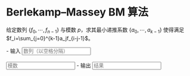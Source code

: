 # Berlekamp–Massey BM 算法

给定数列 $\{f_0,\cdots,f_{n-1}\}$ 与模数 $p$，求其最小递推系数 $\{a_0,\cdots,a_{k-1}\}$ 使得满足 $f_i=\sum_{j=0}^{k-1}a_jf_{i-j-1}$。

<div class="grid cards" id="tool" markdown>
- 输入
    <input class="md-input md-input--stretch" id="input-f" type="text" placeholder="数列（以空格分隔）">
    <br><br>
    <input class="md-input md-input--stretch" id="input-p" type="number" placeholder="模数">
- 输出
    <input class="md-input md-input--stretch" id="output" placeholder="结果" readonly>
</div>
